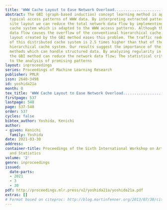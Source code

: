 ```yaml
---
title: 'WWW Cache Layout to Ease Network Overload.........................................................................................537 '
abstract: The GBI (graph-based induction) concept learning method is applied to extract
  typical access patterns of WWW data. By interpreting extracted patterns as the cache
  site layout we can reduce the total network data flow by implementing a distributed
  cache system which is adapted to the WWW access patterns. Although the huge WWW
  data flow causes the overflow of the conventional hierarchical cache system, the
  layout created by the GBI method eases this problem. The traffic reduction ratio
  of this distributed cache system is 2.5 times higher than that of the conventional
  hierarchical cache system. Our results suggest the importance of the data analyzing
  methods which can handle structured data. By analyzing regularity in graph structures,
  the GBI method can reduce the network data flow; The statistical criteria contribute
  to the analysis of promising patterns
layout: inproceedings
series: Proceedings of Machine Learning Research
publisher: PMLR
issn: 2640-3498
id: yoshida21a
month: 0
tex_title: 'WWW Cache Layout to Ease Network Overload.........................................................................................537 '
firstpage: 537
lastpage: 548
page: 537-548
order: 537
cycles: false
bibtex_author: Yoshida, Kenichi
author:
- given: Kenichi
  family: Yoshida
date: 2021-03-30
address:
container-title: Proceedings of the Sixth International Workshop on Artificial Intelligence
  and Statistics
volume: '2'
genre: inproceedings
issued:
  date-parts:
  - 2021
  - 3
  - 30
pdf: http://proceedings.mlr.press/v2/yoshida21a/yoshida21a.pdf
extras: []
# Format based on citeproc: http://blog.martinfenner.org/2013/07/30/citeproc-yaml-for-bibliographies/
---
```

